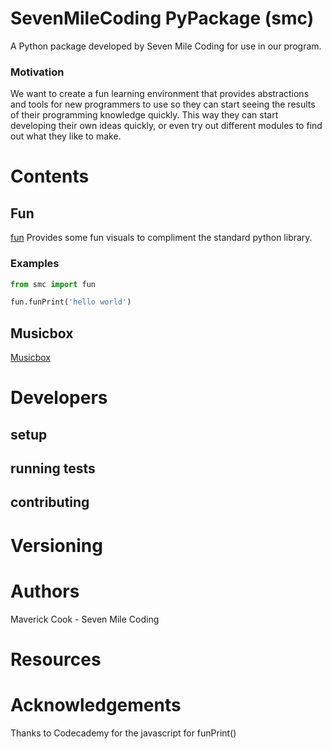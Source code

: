 # SevenMileCoding PyPackage (smc)
A Python package developed by Seven Mile Coding for use in our program.

### Motivation
We want to create a fun learning environment that provides abstractions and tools for new programmers to use so they can start seeing the results of their programming knowledge quickly. This way they can start developing their own ideas quickly, or even try out different modules to find out what they like to make.


# Contents
## Fun
[fun](fun)
Provides some fun visuals to compliment the standard python library.
### Examples
```python
from smc import fun

fun.funPrint('hello world')
```

## Musicbox
[Musicbox](musicbox)


# Developers
## setup
## running tests
## contributing

# Versioning

# Authors
Maverick Cook - Seven Mile Coding

# Resources

# Acknowledgements
Thanks to Codecademy for the javascript for funPrint()